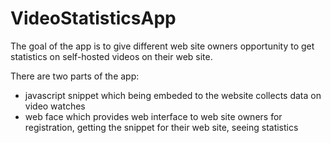 VideoStatisticsApp
==================
The goal of the app is to give different web site owners opportunity to get statistics on self-hosted videos on their web site.


There are two parts of the app:

- javascript snippet which being embeded to the website collects data on video watches
- web face which provides web interface to web site owners for registration, getting the snippet for their web site, seeing statistics
